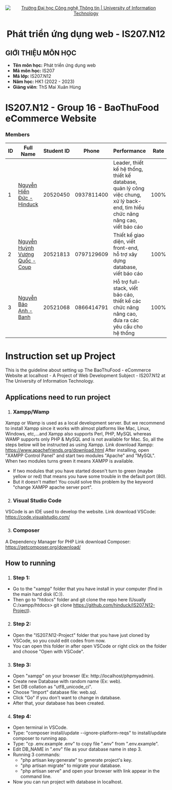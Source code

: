 <!-- Banner -->
<p align="center">
  <a href="https://www.uit.edu.vn/" title="Trường Đại học Công nghệ Thông tin" style="border: none;">
    <img src="https://i.imgur.com/WmMnSRt.png" alt="Trường Đại học Công nghệ Thông tin | University of Information Technology">
  </a>
</p>

<h1 align="center"><b>Phát triển ứng dụng web - IS207.N12</b></h>

## GIỚI THIỆU MÔN HỌC

- **Tên môn học:** Phát triển ứng dụng web
- **Mã môn học:** IS207
- **Mã lớp:** IS207.N12
- **Năm học:** HK1 (2022 - 2023)
- **Giảng viên**: ThS Mai Xuân Hùng

# IS207.N12 - Group 16 - BaoThuFood eCommerce Website
### Members
| ID   | Full Name                        | Student ID     | Phone        | Performance  | Rate |
| --- |----------------------------|----------|------------|-----------|----------|
| 1 | [Nguyễn Hiền Đức - Hinduck](https://www.facebook.com/hinduck.0611) | 20520450 | 0937811400 | Leader, thiết kế hệ thống, thiết kế database, quản lý công việc chung, xử lý back-end, tìm hiểu chức năng nâng cao, viết báo cáo | 100% |
| 2 | [Nguyễn Huỳnh Vương Quốc - Coup](https://www.facebook.com/43quocnguyen) | 20521813 | 0797129609 | Thiết kế giao diện, viết front-end, hỗ trợ xây dựng database, viết báo cáo | 100% |
| 3 | [Nguyễn Bảo Anh - Banh](https://www.facebook.com/banh.2992) | 20521068 | 0866414791 | Hỗ trợ full-stack, viết báo cáo, thiết kế các chức năng nâng cao, đưa ra các yêu cầu cho hệ thống | 100% |


# Instruction set up Project
This is the guideline about setting up The BaoThuFood - eCommerce Website at localhost - A Project of Web Development Subject - IS207.N12 at The University of Information Technology.

## Applications need to run project

1. ### Xampp/Wamp
Xampp or Wamp is used as a local development server. But we recommend to install Xampp since it works with almost platforms like Mac, Linux, Windows, etc,...and Xampp also supports Perl, PHP, MySQL whereas WAMP supports only PHP & MySQL and is not available for Mac.
So, all the steps below will be instructed as using Xampp.
Link download Xampp: https://www.apachefriends.org/download.html
After installing, open "XAMPP Control Panel" and start two modules "Apache" and "MySQL". When two modules turns green it means XAMPP is available.
* If two modules that you have started doesn't turn to green (maybe yellow or red) that means you have some trouble in the default port (80).
* But it doesn't matter! You could solve this problem by the keyword "change XAMPP apache server port".

2. ### Visual Studio Code
VSCode is an IDE used to develop the website.
Link download VSCode: https://code.visualstudio.com/

3. ### Composer
A Dependency Manager for PHP
Link download Composer: https://getcomposer.org/download/

## How to running
1. ### Step 1:
* Go to the "xampp" folder that you have install in your computer (find in the main hard disk (C:)).
* Then go to "htdocs" folder and git clone the repo here (Usually C:/xampp/htdocs> git clone https://github.com/hinduck/IS207.N12-Project).

2. ### Step 2:
* Open the "IS207.N12-Project" folder that you have just cloned by VSCode, so you could edit codes from now.
* You can open this folder in after open VSCode or right click on the folder and choose "Open with VSCode".

3. ### Step 3:
* Open "xampp" on your browser (Ex: http://localhost/phpmyadmin).
* Create new Database with random name (Ex: web).
* Set DB collation as "utf8_unicode_ci".
* Choose "Import" database file: web.sql.
* Click "Go" if you don't want to change in database.
* After that, your database has been created.

4. ### Step 4:
* Open terminal in VSCode.
* Type: "composer install/update --ignore-platform-reqs" to install/update composer to running app.
* Type: "cp .env.example .env" to copy file ".env" from ".env.example".
* Edit DB_NAME in ".env" file as your database name in step 3.
* Running 3 commands:
    - "php artisan key:generate" to generate project's key.
    - "php artisan migrate" to migrate your database.
    - "php artisan serve" and open your browser with link appear in the command line.
* Now you can run project with database in localhost.
